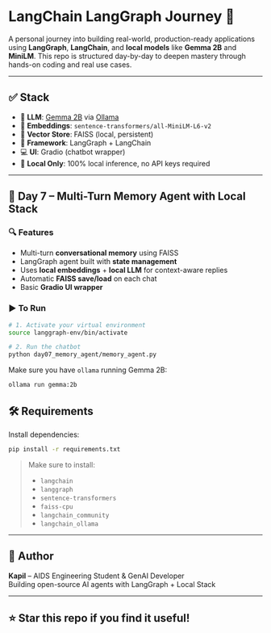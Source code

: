 # LangChain LangGraph Journey 🚀

A personal journey into building real-world, production-ready applications using **LangGraph**, **LangChain**, and **local models** like **Gemma 2B** and **MiniLM**. This repo is structured day-by-day to deepen mastery through hands-on coding and real use cases.

---

## ✅ Stack

- 🧠 **LLM**: [Gemma 2B](https://ollama.com/library/gemma) via [Ollama](https://ollama.com/)
- 📎 **Embeddings**: `sentence-transformers/all-MiniLM-L6-v2`
- 📂 **Vector Store**: FAISS (local, persistent)
- 🧩 **Framework**: LangGraph + LangChain
- 💻 **UI**: Gradio (chatbot wrapper)
- 💾 **Local Only**: 100% local inference, no API keys required

---

## 📅 Day 7 – Multi-Turn Memory Agent with Local Stack

### 🔍 Features

- Multi-turn **conversational memory** using FAISS
- LangGraph agent built with **state management**
- Uses **local embeddings** + **local LLM** for context-aware replies
- Automatic **FAISS save/load** on each chat
- Basic **Gradio UI wrapper**

### ▶️ To Run

```bash
# 1. Activate your virtual environment
source langgraph-env/bin/activate

# 2. Run the chatbot
python day07_memory_agent/memory_agent.py
```

Make sure you have `ollama` running Gemma 2B:
```bash
ollama run gemma:2b
```



## 🛠 Requirements

Install dependencies:

```bash
pip install -r requirements.txt
```

> Make sure to install:
> - `langchain`
> - `langgraph`
> - `sentence-transformers`
> - `faiss-cpu`
> - `langchain_community`
> - `langchain_ollama`

---


## 🙌 Author

**Kapil** – AIDS Engineering Student & GenAI Developer  
Building open-source AI agents with LangGraph + Local Stack

---

## ⭐️ Star this repo if you find it useful!
